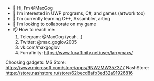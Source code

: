 - 👋 Hi, I’m @MaxGog
- 👀 I’m interested in UWP programs, C#, and games (artwork too)
- 🌱 I’m currently learning C++, Assambler, arting
- 💞️ I’m looking to collaborate on my game
- 📫 How to reach me:
     1. Telegram: @MaxGog (yeah...)
     2. Twitter: @max_goglov2005
     3. vk.com/maxgoglov
     4. Furrafinity: https://www.furaffinity.net/user/larrymaxs/

Choosing gadgets:
MS Store: https://www.microsoft.com/store/apps/9NWZMW35Z3Z7
NashStore: https://store.nashstore.ru/store/62becd8afb3ed32a91926816

